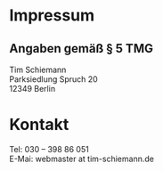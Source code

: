 # Impressum
## Angaben gemäß § 5 TMG
Tim Schiemann<br>
Parksiedlung Spruch 20<br>
12349 Berlin<br>

# Kontakt
Tel: 030 – 398 86 051<br>
E-Mai: webmaster at tim-schiemann.de<br>

